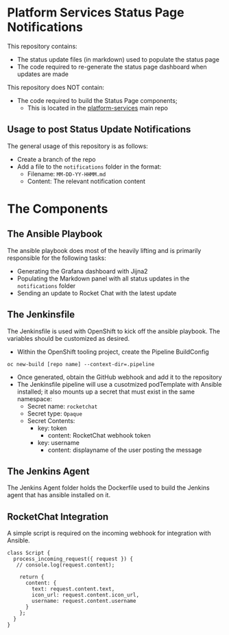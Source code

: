 # Platform Services Status Page Notifications
This repository contains: 
- The status update files (in markdown) used to populate the status page
- The code required to re-generate the status page dashboard when updates are made

This repository does NOT contain: 
- The code required to build the Status Page components; 
  - This is located in the [platform-services](https://github.com/BCDevOps/platform-services/tree/master/apps/statuspage) main repo

## Usage to post Status Update Notifications
The general usage of this repository is as follows: 
- Create a branch of the repo
- Add a file to the `notifications` folder in the format: 
  - Filename: `MM-DD-YY-HHMM.md`
  - Content: The relevant notification content


# The Components

## The Ansible Playbook
The ansible playbook does most of the heavily lifting and is primarily responsible for the following tasks: 
- Generating the Grafana dashboard with Jijna2
- Populating the Markdown panel with all status updates in the `notifications` folder
- Sending an update to Rocket Chat with the latest update

## The Jenkinsfile
The Jenkinsfile is used with OpenShift to kick off the ansible playbook. The variables should be customized as desired. 

- Within the OpenShift tooling project, create the Pipeline BuildConfig
```
oc new-build [repo name] --context-dir=.pipeline
```

- Once generated, obtain the GitHub webhook and add it to the repository
- The Jenkinsfile pipeline will use a cusotmized podTemplate with Ansible installed; it also mounts up a secret that must exist in the same namespace: 
  - Secret name: `rocketchat`
  - Secret type: `Opaque`
  - Secret Contents: 
    - key: token
      - content: RocketChat webhook token
    - key: username
      - content: displayname of the user posting the message

## The Jenkins Agent
The Jenkins Agent folder holds the Dockerfile used to build the Jenkins agent that has ansible installed on it. 

## RocketChat Integration
A simple script is required on the incoming webhook for integration with Ansible. 

```
class Script {
  process_incoming_request({ request }) {
   // console.log(request.content);

    return {
      content: {
        text: request.content.text,
        icon_url: request.content.icon_url,
        username: request.content.username
      }
    };
  }
}
```

